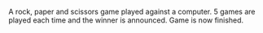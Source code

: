 A rock, paper and scissors game played against a computer. 5 games are played each time and the winner is announced. Game is now finished.
